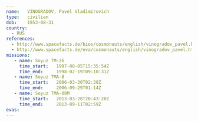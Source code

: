 ```yaml
---
name:	VINOGRADOV, Pavel Vladimirovich 
type:	civilian
dob:	1953-08-31
country:
  - RUS
references:
  - http://www.spacefacts.de/bios/cosmonauts/english/vinogradov_pavel.htm
  - http://www.spacefacts.de/eva/cosmonauts/english/vinogradov_pavel.htm
missions:
   - name: Soyuz TM-26
     time_start:   1997-08-05T15:35:54Z
     time_end:     1998-02-19T09:10:31Z
   - name: Soyuz TMA-8
     time_start:   2006-03-30T02:30Z
     time_end:     2006-09-29T01:14Z
   - name: Soyuz TMA-08M
     time_start:   2013-03-28T20:43:20Z
     time_end:     2013-09-11T02:59Z
evas:
---
```


